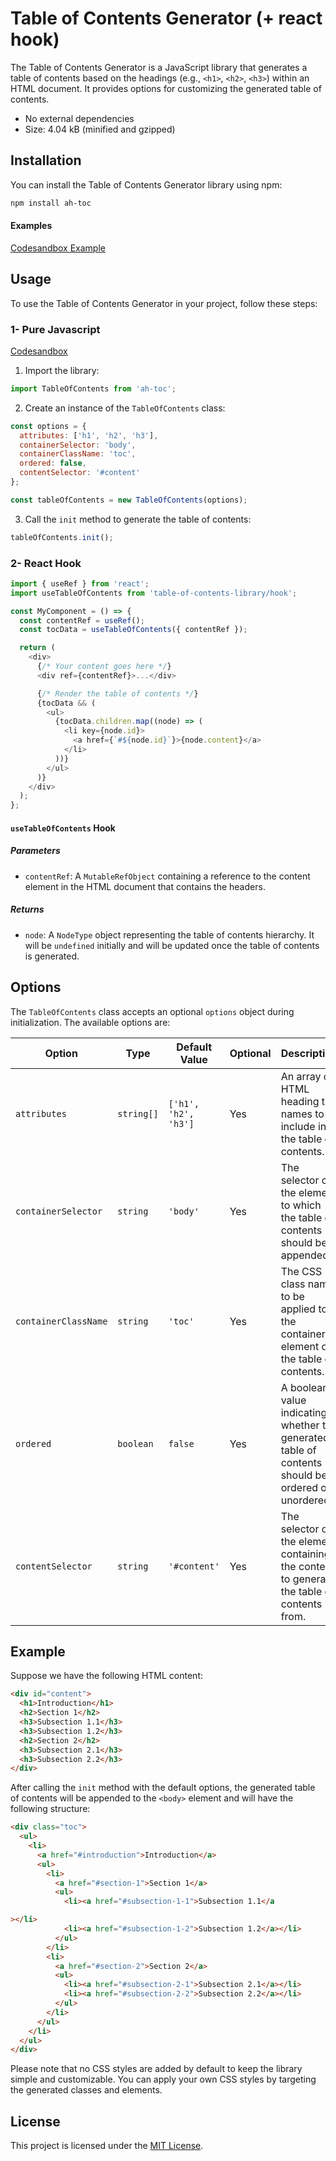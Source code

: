 
# Table of Contents Generator (+ react hook)

The Table of Contents Generator is a JavaScript library that generates a table of contents based on the headings (e.g., `<h1>`, `<h2>`, `<h3>`) within an HTML document. It provides options for customizing the generated table of contents.

- No external dependencies
- Size: 4.04 kB (minified and gzipped)

## Installation

You can install the Table of Contents Generator library using npm:

```bash
npm install ah-toc
```
#### Examples
[Codesandbox Example ](https://codesandbox.io/s/ah-toc-75y2mh?file=/index.html)

## Usage

To use the Table of Contents Generator in your project, follow these steps:

### 1- Pure Javascript

[Codesandbox]([URL](https://codesandbox.io/s/ah-toc-75y2mh?file=/index.html))


1. Import the library:

```javascript
import TableOfContents from 'ah-toc';
```

2. Create an instance of the `TableOfContents` class:

```javascript
const options = {
  attributes: ['h1', 'h2', 'h3'],
  containerSelector: 'body',
  containerClassName: 'toc',
  ordered: false,
  contentSelector: '#content'
};

const tableOfContents = new TableOfContents(options);
```

3. Call the `init` method to generate the table of contents:

```javascript
tableOfContents.init();
```

### 2- React Hook


```javascript
import { useRef } from 'react';
import useTableOfContents from 'table-of-contents-library/hook';

const MyComponent = () => {
  const contentRef = useRef();
  const tocData = useTableOfContents({ contentRef });

  return (
    <div>
      {/* Your content goes here */}
      <div ref={contentRef}>...</div>

      {/* Render the table of contents */}
      {tocData && (
        <ul>
          {tocData.children.map((node) => (
            <li key={node.id}>
              <a href={`#${node.id}`}>{node.content}</a>
            </li>
          ))}
        </ul>
      )}
    </div>
  );
};
```

#### `useTableOfContents` Hook

##### Parameters

- `contentRef`: A `MutableRefObject` containing a reference to the content element in the HTML document that contains the headers.

##### Returns

- `node`: A `NodeType` object representing the table of contents hierarchy. It will be `undefined` initially and will be updated once the table of contents is generated.





## Options

The `TableOfContents` class accepts an optional `options` object during initialization. The available options are:

| Option               | Type       | Default Value        | Optional | Description                                                                                        |
| -------------------- | ---------- | -------------------- | -------- | -------------------------------------------------------------------------------------------------- |
| `attributes`         | `string[]` | `['h1', 'h2', 'h3']` | Yes      | An array of HTML heading tag names to include in the table of contents.                            |
| `containerSelector`           | `string`   | `'body'`             | Yes      | The selector of the element to which the table of contents should be appended.                     |
| `containerClassName` | `string`   | `'toc'`              | Yes      | The CSS class name to be applied to the container element of the table of contents.                |
| `ordered`            | `boolean`  | `false`              | Yes      | A boolean value indicating whether the generated table of contents should be ordered or unordered. |
| `contentSelector`    | `string`   | `'#content'`         | Yes      | The selector of the element containing the content to generate the table of contents from.         |


## Example

Suppose we have the following HTML content:

```html
<div id="content">
  <h1>Introduction</h1>
  <h2>Section 1</h2>
  <h3>Subsection 1.1</h3>
  <h3>Subsection 1.2</h3>
  <h2>Section 2</h2>
  <h3>Subsection 2.1</h3>
  <h3>Subsection 2.2</h3>
</div>
```

After calling the `init` method with the default options, the generated table of contents will be appended to the `<body>` element and will have the following structure:

```html
<div class="toc">
  <ul>
    <li>
      <a href="#introduction">Introduction</a>
      <ul>
        <li>
          <a href="#section-1">Section 1</a>
          <ul>
            <li><a href="#subsection-1-1">Subsection 1.1</a

></li>
            <li><a href="#subsection-1-2">Subsection 1.2</a></li>
          </ul>
        </li>
        <li>
          <a href="#section-2">Section 2</a>
          <ul>
            <li><a href="#subsection-2-1">Subsection 2.1</a></li>
            <li><a href="#subsection-2-2">Subsection 2.2</a></li>
          </ul>
        </li>
      </ul>
    </li>
  </ul>
</div>
```



Please note that no CSS styles are added by default to keep the library simple and customizable. You can apply your own CSS styles by targeting the generated classes and elements.


## License

This project is licensed under the [MIT License](LICENSE).
